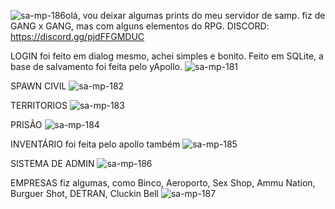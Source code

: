 ![sa-mp-186](https://github.com/vitukjkk/samp/assets/143913099/2c0880f1-7819-4dfe-be9a-d7172edfb82c)olá, vou deixar algumas prints do meu servidor de samp. fiz de GANG x GANG, mas com alguns elementos do RPG.
DISCORD: https://discord.gg/pjdFFGMDUC

LOGIN
foi feito em dialog mesmo, achei simples e bonito. Feito em SQLite, a base de salvamento foi feita pelo yApollo.
![sa-mp-181](https://github.com/vitukjkk/samp/assets/143913099/4be7ddbd-6cf9-477a-9c01-aa6432387f48)

SPAWN CIVIL
![sa-mp-182](https://github.com/vitukjkk/samp/assets/143913099/7aa62d8e-d21e-48e5-81a4-e5e1f3b7d66b)

TERRITORIOS
![sa-mp-183](https://github.com/vitukjkk/samp/assets/143913099/38552971-2551-4a8b-bce7-3b331291b085)

PRISÃO
![sa-mp-184](https://github.com/vitukjkk/samp/assets/143913099/6ebd885b-21e0-4812-b1a0-edf5717029cb)

INVENTÁRIO
foi feita pelo apollo também
![sa-mp-185](https://github.com/vitukjkk/samp/assets/143913099/1d58bc86-2c05-4162-b903-b52a6ac461b1)

SISTEMA DE ADMIN
![sa-mp-186](https://github.com/vitukjkk/samp/assets/143913099/0aecd557-d506-41a8-b755-0721a6f88796)

EMPRESAS
fiz algumas, como Binco, Aeroporto, Sex Shop, Ammu Nation, Burguer Shot, DETRAN, Cluckin Bell
![sa-mp-187](https://github.com/vitukjkk/samp/assets/143913099/cd26f3ae-8847-4f2a-94c4-6bedb9321ea4)




